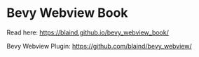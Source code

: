 # Bevy Webview Book

Read here: https://blaind.github.io/bevy_webview_book/

Bevy Webview Plugin: https://github.com/blaind/bevy_webview/
